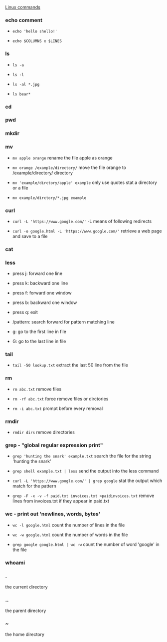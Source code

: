 [Linux commands](https://ss64.com/bash/)

### echo comment

  - `echo 'hello shello!'`

  - `echo $COLUMNS x $LINES`

### ls

  - `ls -a`

  - `ls -l`

  - `ls -al *.jpg`

  - `ls bear*`

### cd

### pwd

### mkdir

### mv

  - `mv apple orange`
    rename the file apple as orange

  - `mv orange /example/directory/`
    move the file orange to /example/directory/ directory

  - `mv 'example/dirctory/apple' example`
    only use quotes stat a directory or a file

  - `mv example/dirctory/*.jpg example`

### curl

  - `curl -L 'https://www.google.com/'`
    -L means of following redirects

  - `curl -o google.html -L 'https://www.google.com/'`
    retrieve a web page and save to a file

### cat

### less

  - press j: forward one line
  - press k: backward one line
  - press f: forward one window
  - press b: backward one window
  - press q: exit

  - /pattern: search forward for pattern matching line

  - g: go to the first line in file
  - G: go to the last line in file

### tail

  - `tail -50 lookup.txt`
    extract the last 50 line from the file

### rm

  - `rm abc.txt`
    remove files

  - `rm -rf abc.txt`
    force remove files or dirctories

  - `rm -i abc.txt`
    prompt before every removal

### rmdir

  - `rmdir dirs`
    remove directories

### grep - "global regular expression print"

  - `grep 'hunting the snark' example.txt`
    search the file for the string 'hunting the snark'

  - `grep shell example.txt | less`
    send the output into the less command

  - `curl -L 'https://www.google.com/' | grep google`
    stat the output which match for the pattern

  - `grep -F -x -v -f paid.txt invoices.txt >paidinvoices.txt`
    remove lines from invoices.txt if they appear in paid.txt

### wc - print out 'newlines, words, bytes'

  - `wc -l google.html`
    count the number of lines in the file

  - `wc -w google.html`
    count the number of words in the file

  - `grep google google.html | wc -w`
    count the number of word 'google' in the file

### whoami

### .

the current directory

### ..

the parent directory

### ~

the home directory